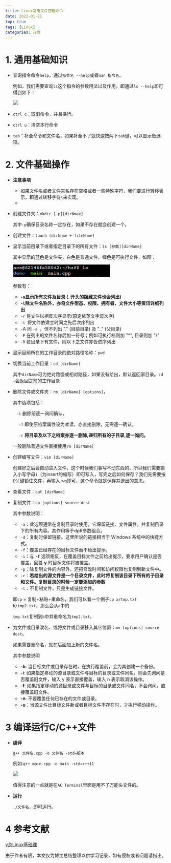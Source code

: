 ```yaml
---
title: Linux常用文件管理命令
date: 2022-01-21
top: true
tags: [Linux]
categories: 开发
---
```

# 1. 通用基础知识

* 查询指令命令`help`，通过`指令名 --help`或者`man 指令名`。

  例如，我们需要查询`ls`这个指令的参数用法以及作用，即通过`ls --help`即可得到如下：

  ![](https://img-blog.csdnimg.cn/img_convert/f7b0cae87d70d287017f89c014a6c99d.png)

* `ctrl c`：取消命令，并且换行。
* `ctrl u`：清空本行命令
* `tab`：补全命令和文件名，如果补全不了就快速按两下`tab`键，可以显示备选项。

# 2. 文件基础操作

* **注意事项**
  * 如果文件名或者文件夹名存在空格或者一些特殊字符，我们要进行转移表示，即通过转移字符`\`来实现。
  * 

* 创建文件夹：`mkdir [-p][dirNmae]`

  其中`-p`确保目录名称一定存在，如果不存在就会创建一个。

* 创建文件：`touch [dirName + fileName]`

* 显示当前目录下或者指定目录下的所有文件：`ls [参数][dirName]`

  其中显示的蓝色是文件夹，白色是普通文件，绿色是可执行文件，如图：

  ![](https://raw.githubusercontent.com/unique-pure/PicLibrary/main/img/image-20210818141132225.png)

  参数有：

  * **`-a`显示所有文件及目录 (. 开头的隐藏文件也会列出)**
  * **`-l`除文件名称外，亦将文件型态、权限、拥有者、文件大小等资讯详细列出**
  * `-r` 将文件以相反次序显示(原定依英文字母次序)
  * `-t `将文件依建立时间之先后次序列出
  * `-`A 同 `-a `，但不列出 "." (目前目录) 及 ".." (父目录)
  * `-F` 在列出的文件名称后加一符号；例如可执行档则加 "*", 目录则加 "/"
  * `-R` 若目录下有文件，则以下之文件亦皆依序列出

* 显示目前所在的工作目录的绝对路径名称：`pwd`

* 切换当前工作目录：`cd [dirName]`

  其中`dirName`可为绝对路径或相对路径，如果没有给出，默认返回家目录。`cd -`会返回之前的工作目录

* 删除文件或文件夹：`rm [dirName] [options]`，

  其中选项包括：

  ​	 ` -i` 删除前逐一询问确认。

  　 `-f` 即使原档案属性设为唯读，亦直接删除，无需逐一确认。

  　 `-r` **将目录及以下之档案亦逐一删除,递归所有的子目录,逐一询问。**

  一般删除普通文件直接使用`rm [dirName]`

* 创建编写文件：`vim [dirName]`

  创建好之后会自动进入文件，这个时候我们事写不动东西的，所以我们需要输入小写字母`i`（为insert的缩写）即可写入，写完之后如何保存？我们先需要按`ESC`键锁住文件，再输入`:wq`即可，这个命令就是保存并退出的意思。

* 查看文件：`cat [dirName]`

* 复制文件：`cp [options] source dest`

  其中参数说明：

  - `-a`：此选项通常在复制目录时使用，它保留链接、文件属性，并复制目录下的所有内容。其作用等于dpR参数组合。
  - `-d`：复制时保留链接。这里所说的链接相当于 Windows 系统中的快捷方式。
  - `-f`：覆盖已经存在的目标文件而不给出提示。
  - `-i`：与 **`-f`** 选项相反，在覆盖目标文件之前给出提示，要求用户确认是否覆盖，回答 **y** 时目标文件将被覆盖。
  - `-p`：除复制文件的内容外，还把修改时间和访问权限也复制到新文件中。
  - `-r`：**若给出的源文件是一个目录文件，此时将复制该目录下所有的子目录和文件。复制目录的时候一定要添加的参数**
  - `-l`：不复制文件，只是生成链接文件。

  即`cp` = 复制+粘贴+重命名，我们可以看一个例子`cp a/tmp.txt b/tmp2.txt`，那么会从`a`中的

  `tmp.txt`复制到`b`中并重命名为`tmp2.txt`。

* 为文件或目录改名、或将文件或目录移入其它位置：`mv [options] source dest`。

  如果需要重命名，就在后面加上新的文件名。

  其中参数说明

  - **-b**: 当目标文件或目录存在时，在执行覆盖前，会为其创建一个备份。
  - **-i**: 如果指定移动的源目录或文件与目标的目录或文件同名，则会先询问是否覆盖旧文件，输入 y 表示直接覆盖，输入 n 表示取消该操作。
  - **-f**: 如果指定移动的源目录或文件与目标的目录或文件同名，不会询问，直接覆盖旧文件。
  - **-n**: 不要覆盖任何已存在的文件或目录。
  - **-u**：当源文件比目标文件新或者目标文件不存在时，才执行移动操作。

# 3 编译运行C/C++文件

* **编译**

  `g++ 文件名.cpp -o 文件名 -std=版本`

  例如:`g++ main.cpp -o main -std=c++11`

  ![](https://img-blog.csdnimg.cn/img_convert/0c831c902b7d2c4769b8820ad28f357b.png) 

  值得注意的一点就是在`AC Terminal`里面是用不了万能头文件的。

* **运行**

  `./文件名`，即可运行。



# 4 参考文献

[y总Linux基础课](https://www.acwing.com/activity/content/introduction/57/)

由于作者有限，本文仅为博主总结整理以供学习记录，如有侵权或者问题请指出。
